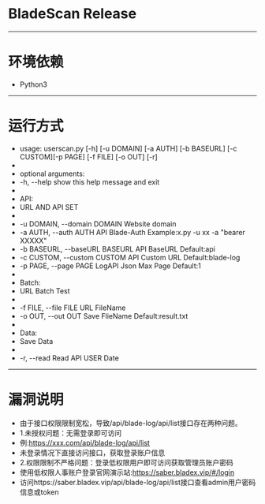 BladeScan Release
===========================
***
# 环境依赖
> 
* Python3
***
# 运行方式
> 
* usage: userscan.py [-h] [-u DOMAIN] [-a AUTH] [-b BASEURL] [-c CUSTOM][-p PAGE] [-f FILE] [-o OUT] [-r]
* 
* optional arguments:
* -h, --help            show this help message and exit
* 
* API:
* URL AND API SET
* 
* -u DOMAIN, --domain DOMAIN Website domain
* -a AUTH, --auth AUTH  API Blade-Auth Example:x.py -u xx -a "bearer XXXXX"
* -b BASEURL, --baseURL BASEURL API BaseURL Default:api
* -c CUSTOM, --custom CUSTOM API Custom URL Default:blade-log
* -p PAGE, --page PAGE  LogAPI Json Max Page Default:1
* 
* Batch:
* URL Batch Test
* 
* -f FILE, --file FILE  URL FileName
* -o OUT, --out OUT     Save FlieName Default:result.txt
* 
* Data:
* Save Data
* 
* -r, --read            Read API USER Date
***
# 漏洞说明
* 由于接口权限限制宽松，导致/api/blade-log/api/list接口存在两种问题。
* 1.未授权问题：无需登录即可访问 
* 例:https://xxx.com/api/blade-log/api/list
* 未登录情况下直接访问接口，获取登录账户信息
* 2.权限限制不严格问题：登录低权限用户即可访问获取管理员账户密码
* 使用低权限人事账户登录官网演示站:https://saber.bladex.vip/#/login
* 访问https://saber.bladex.vip/api/blade-log/api/list接口查看admin用户密码信息或token
